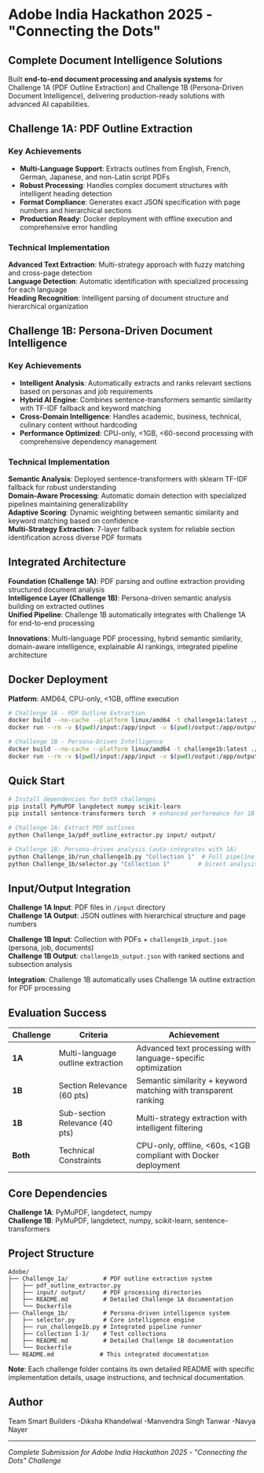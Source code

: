 # Adobe India Hackathon 2025 - "Connecting the Dots"
## Complete Document Intelligence Solutions

Built **end-to-end document processing and analysis systems** for Challenge 1A (PDF Outline Extraction) and Challenge 1B (Persona-Driven Document Intelligence), delivering production-ready solutions with advanced AI capabilities.

## Challenge 1A: PDF Outline Extraction

### Key Achievements
- **Multi-Language Support**: Extracts outlines from English, French, German, Japanese, and non-Latin script PDFs
- **Robust Processing**: Handles complex document structures with intelligent heading detection
- **Format Compliance**: Generates exact JSON specification with page numbers and hierarchical sections
- **Production Ready**: Docker deployment with offline execution and comprehensive error handling

### Technical Implementation
**Advanced Text Extraction**: Multi-strategy approach with fuzzy matching and cross-page detection  
**Language Detection**: Automatic identification with specialized processing for each language  
**Heading Recognition**: Intelligent parsing of document structure and hierarchical organization

## Challenge 1B: Persona-Driven Document Intelligence

### Key Achievements
- **Intelligent Analysis**: Automatically extracts and ranks relevant sections based on personas and job requirements
- **Hybrid AI Engine**: Combines sentence-transformers semantic similarity with TF-IDF fallback and keyword matching
- **Cross-Domain Intelligence**: Handles academic, business, technical, culinary content without hardcoding
- **Performance Optimized**: CPU-only, <1GB, <60-second processing with comprehensive dependency management

### Technical Implementation
**Semantic Analysis**: Deployed sentence-transformers with sklearn TF-IDF fallback for robust understanding  
**Domain-Aware Processing**: Automatic domain detection with specialized pipelines maintaining generalizability  
**Adaptive Scoring**: Dynamic weighting between semantic similarity and keyword matching based on confidence  
**Multi-Strategy Extraction**: 7-layer fallback system for reliable section identification across diverse PDF formats

## Integrated Architecture

**Foundation (Challenge 1A)**: PDF parsing and outline extraction providing structured document analysis  
**Intelligence Layer (Challenge 1B)**: Persona-driven semantic analysis building on extracted outlines  
**Unified Pipeline**: Challenge 1B automatically integrates with Challenge 1A for end-to-end processing


**Innovations**: Multi-language PDF processing, hybrid semantic similarity, domain-aware intelligence, explainable AI rankings, integrated pipeline architecture

## Docker Deployment

**Platform**: AMD64, CPU-only, <1GB, offline execution

```bash
# Challenge 1A - PDF Outline Extraction
docker build --no-cache --platform linux/amd64 -t challenge1a:latest ./Challenge_1a
docker run --rm -v $(pwd)/input:/app/input -v $(pwd)/output:/app/output --network none challenge1a:latest

# Challenge 1B - Persona-Driven Intelligence  
docker build --no-cache --platform linux/amd64 -t challenge1b:latest ./Challenge_1b
docker run --rm -v $(pwd)/input:/app/input -v $(pwd)/output:/app/output --network none challenge1b:latest
```

## Quick Start

```bash
# Install dependencies for both challenges
pip install PyMuPDF langdetect numpy scikit-learn
pip install sentence-transformers torch  # enhanced performance for 1B

# Challenge 1A: Extract PDF outlines
python Challenge_1a/pdf_outline_extractor.py input/ output/

# Challenge 1B: Persona-driven analysis (auto-integrates with 1A)
python Challenge_1b/run_challenge1b.py "Collection 1"  # Full pipeline
python Challenge_1b/selector.py "Collection 1"        # Direct analysis
```

## Input/Output Integration

**Challenge 1A Input**: PDF files in `/input` directory  
**Challenge 1A Output**: JSON outlines with hierarchical structure and page numbers

**Challenge 1B Input**: Collection with PDFs + `challenge1b_input.json` (persona, job, documents)  
**Challenge 1B Output**: `challenge1b_output.json` with ranked sections and subsection analysis

**Integration**: Challenge 1B automatically uses Challenge 1A outline extraction for PDF processing

## Evaluation Success

| Challenge | Criteria | Achievement |
|-----------|----------|-------------|
| **1A** | Multi-language outline extraction | Advanced text processing with language-specific optimization |
| **1B** | Section Relevance (60 pts) | Semantic similarity + keyword matching with transparent ranking |
| **1B** | Sub-section Relevance (40 pts) | Multi-strategy extraction with intelligent filtering |
| **Both** | Technical Constraints | CPU-only, offline, <60s, <1GB compliant with Docker deployment |

## Core Dependencies

**Challenge 1A**: PyMuPDF, langdetect, numpy  
**Challenge 1B**: PyMuPDF, langdetect, numpy, scikit-learn, sentence-transformers 

## Project Structure

```
Adobe/
├── Challenge_1a/          # PDF outline extraction system
│   ├── pdf_outline_extractor.py
│   ├── input/ output/     # PDF processing directories
│   ├── README.md          # Detailed Challenge 1A documentation
│   └── Dockerfile
├── Challenge_1b/          # Persona-driven intelligence system  
│   ├── selector.py        # Core intelligence engine
│   ├── run_challenge1b.py # Integrated pipeline runner
│   ├── Collection 1-3/    # Test collections
│   ├── README.md          # Detailed Challenge 1B documentation
│   └── Dockerfile
└── README.md             # This integrated documentation
```

**Note**: Each challenge folder contains its own detailed README with specific implementation details, usage instructions, and technical documentation.

## Author

Team Smart Builders
-Diksha Khandelwal
-Manvendra Singh Tanwar
-Navya Nayer


---
*Complete Submission for Adobe India Hackathon 2025 - "Connecting the Dots" Challenge*
